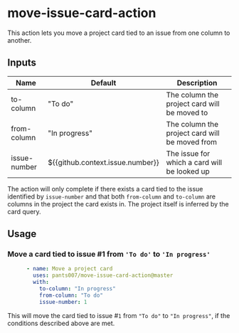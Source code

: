 # move-issue-card-action
This action lets you move a project card tied to an issue from one column to another.

## Inputs
| Name         | Default                          | Description                                    |
|--------------|----------------------------------|------------------------------------------------|
| to-column    | "To do"                          | The column the project card will be moved to   |
| from-column  | "In progress"                    | The column the project card will be moved from |
| issue-number | ${{github.context.issue.number}} | The issue for which a card will be looked up   |

The action will only complete if there exists a card tied to the issue identified by `issue-number` and that both `from-column` and `to-column` are columns in the project the card exists in. The project itself is inferred by the card query.

## Usage
### Move a card tied to issue #1 from `'To do'` to `'In progress'`
```yml
      - name: Move a project card
        uses: pants007/move-issue-card-action@master
        with:
          to-column: "In progress"
          from-column: "To do"
          issue-number: 1
```
This will move the card tied to issue #`1` from `"To do"` to `"In progress"`, if the conditions described above are met.